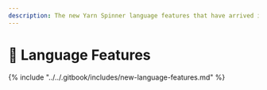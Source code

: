 ```yaml
---
description: The new Yarn Spinner language features that have arrived in Yarn Spinner 3.
---
```


# 🧶 Language Features

{% include "../../.gitbook/includes/new-language-features.md" %}

